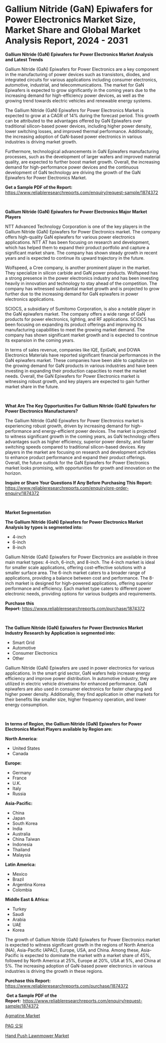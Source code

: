 <p><h1>Gallium Nitride (GaN) Epiwafers for Power Electronics Market Size, Market Share and Global Market Analysis Report, 2024 - 2031</h1></p><p><strong>Gallium Nitride (GaN) Epiwafers for Power Electronics Market Analysis and Latest Trends</strong></p>
<p><p>Gallium Nitride (GaN) Epiwafers for Power Electronics are a key component in the manufacturing of power devices such as transistors, diodes, and integrated circuits for various applications including consumer electronics, automotive, industrial, and telecommunications. The market for GaN Epiwafers is expected to grow significantly in the coming years due to the increasing demand for high-efficiency power devices, as well as the growing trend towards electric vehicles and renewable energy systems.</p><p>The Gallium Nitride (GaN) Epiwafers for Power Electronics Market is expected to grow at a CAGR of 14% during the forecast period. This growth can be attributed to the advantages offered by GaN Epiwafers over traditional silicon-based power devices, including higher power density, lower switching losses, and improved thermal performance. Additionally, the increasing adoption of GaN-based power electronics in various industries is driving market growth.</p><p>Furthermore, technological advancements in GaN Epiwafers manufacturing processes, such as the development of larger wafers and improved material quality, are expected to further boost market growth. Overall, the increasing demand for high-performance power devices and the continuous development of GaN technology are driving the growth of the GaN Epiwafers for Power Electronics Market.</p></p>
<p><strong>Get a Sample PDF of the Report:&nbsp;</strong> <a href="https://www.reliableresearchreports.com/enquiry/request-sample/1874372">https://www.reliableresearchreports.com/enquiry/request-sample/1874372</a></p>
<p>&nbsp;</p>
<p><strong>Gallium Nitride (GaN) Epiwafers for Power Electronics Major Market Players</strong></p>
<p><p>NTT Advanced Technology Corporation is one of the key players in the Gallium Nitride (GaN) Epiwafers for Power Electronics market. The company offers high-quality GaN epiwafers for various power electronics applications. NTT AT has been focusing on research and development, which has helped them to expand their product portfolio and capture a significant market share. The company has shown steady growth in recent years and is expected to continue its upward trajectory in the future.</p><p>Wolfspeed, a Cree company, is another prominent player in the market. They specialize in silicon carbide and GaN power products. Wolfspeed has a strong presence in the power electronics industry and has been investing heavily in innovation and technology to stay ahead of the competition. The company has witnessed substantial market growth and is projected to grow further due to the increasing demand for GaN epiwafers in power electronics applications.</p><p>SCIOCS, a subsidiary of Sumitomo Corporation, is also a notable player in the GaN epiwafers market. The company offers a wide range of GaN products for power electronics, lighting, and RF applications. SCIOCS has been focusing on expanding its product offerings and improving its manufacturing capabilities to meet the growing market demand. The company has shown significant market growth and is expected to continue its expansion in the coming years.</p><p>In terms of sales revenue, companies like IQE, EpiGaN, and DOWA Electronics Materials have reported significant financial performances in the GaN epiwafers market. These companies have been able to capitalize on the growing demand for GaN products in various industries and have been investing in expanding their production capacities to meet the market needs. Overall, the GaN Epiwafers for Power Electronics market is witnessing robust growth, and key players are expected to gain further market share in the future.</p></p>
<p>&nbsp;</p>
<p><strong>What Are The Key Opportunities For Gallium Nitride (GaN) Epiwafers for Power Electronics Manufacturers?</strong></p>
<p><p>The Gallium Nitride (GaN) Epiwafers for Power Electronics market is experiencing robust growth, driven by increasing demand for high-performance and energy-efficient power devices. The market is projected to witness significant growth in the coming years, as GaN technology offers advantages such as higher efficiency, superior power density, and faster switching speeds compared to traditional silicon-based devices. Key players in the market are focusing on research and development activities to enhance product performance and expand their product offerings. Overall, the future outlook for the GaN Epiwafers for Power Electronics market looks promising, with opportunities for growth and innovation on the horizon.</p></p>
<p><strong>Inquire or Share Your Questions If Any Before Purchasing This Report:</strong> <a href="https://www.reliableresearchreports.com/enquiry/pre-order-enquiry/1874372">https://www.reliableresearchreports.com/enquiry/pre-order-enquiry/1874372</a></p>
<p>&nbsp;</p>
<p><strong>Market Segmentation</strong></p>
<p><strong>The Gallium Nitride (GaN) Epiwafers for Power Electronics Market Analysis by types is segmented into:</strong></p>
<p><ul><li>4-inch</li><li>6-inch</li><li>8-inch</li></ul></p>
<p><p>Gallium Nitride (GaN) Epiwafers for Power Electronics are available in three main market types: 4-inch, 6-inch, and 8-inch. The 4-inch market is ideal for smaller scale applications, offering cost-effective solutions with a smaller surface area. The 6-inch market caters to a broader range of applications, providing a balance between cost and performance. The 8-inch market is designed for high-powered applications, offering superior performance and efficiency. Each market type caters to different power electronic needs, providing options for various budgets and requirements.</p></p>
<p><strong>Purchase this Report:&nbsp;</strong><a href="https://www.reliableresearchreports.com/purchase/1874372">https://www.reliableresearchreports.com/purchase/1874372</a></p>
<p>&nbsp;</p>
<p><strong>The Gallium Nitride (GaN) Epiwafers for Power Electronics Market Industry Research by Application is segmented into:</strong></p>
<p><ul><li>Smart Grid</li><li>Automotive</li><li>Consumer Electronics</li><li>Other</li></ul></p>
<p><p>Gallium Nitride (GaN) Epiwafers are used in power electronics for various applications. In the smart grid sector, GaN wafers help increase energy efficiency and improve power distribution. In automotive industry, they are utilized in electric vehicle drivetrains for enhanced performance. GaN epiwafers are also used in consumer electronics for faster charging and higher power density. Additionally, they find application in other markets for their benefits like smaller size, higher frequency operation, and lower energy consumption.</p></p>
<p>&nbsp;</p>
<p><strong>In terms of Region, the Gallium Nitride (GaN) Epiwafers for Power Electronics Market Players available by Region are:</strong></p>
<p>
    <p> <strong> North America: </strong>
        <ul>
            <li>United States</li>
            <li>Canada</li>
        </ul>
        </p> 
    <p> <strong> Europe: </strong>
        <ul>
            <li>Germany</li>
            <li>France</li>
            <li>U.K.</li>
            <li>Italy</li>
            <li>Russia</li>
        </ul>
        </p> 
    <p> <strong> Asia-Pacific: </strong>
        <ul>
            <li>China</li>
            <li>Japan</li>
            <li>South Korea</li>
            <li>India</li>
            <li>Australia</li>
            <li>China Taiwan</li>
            <li>Indonesia</li>
            <li>Thailand</li>
            <li>Malaysia</li>
        </ul>
        </p> 
    <p> <strong> Latin America: </strong>
        <ul>
            <li>Mexico</li>
            <li>Brazil</li>
            <li>Argentina Korea</li>
            <li>Colombia</li>
        </ul>
        </p> 
    <p> <strong> Middle East & Africa: </strong>
        <ul>
            <li>Turkey</li>
            <li>Saudi</li>
            <li>Arabia</li>
            <li>UAE</li>
            <li>Korea</li>
        </ul>
    </p>
    </p>
<p><p>The growth of Gallium Nitride (GaN) Epiwafers for Power Electronics market is expected to witness significant growth in the regions of North America (NA), Asia-Pacific (APAC), Europe, USA, and China. Among these, Asia-Pacific is expected to dominate the market with a market share of 45%, followed by North America at 25%, Europe at 20%, USA at 5%, and China at 5%. The increasing adoption of GaN-based power electronics in various industries is driving the growth in these regions.</p></p>
<p><strong>Purchase this Report: </strong><a href="https://www.reliableresearchreports.com/purchase/1874372">https://www.reliableresearchreports.com/purchase/1874372</a></p>
<p>&nbsp;<strong>Get a Sample PDF of the Report:&nbsp;&nbsp;</strong><a href="https://www.reliableresearchreports.com/enquiry/request-sample/1874372">https://www.reliableresearchreports.com/enquiry/request-sample/1874372</a></p>
<p><strong></strong></p>
<p><p><a href="https://scarlet-rocket-c63.notion.site/Agmatine-Market-Size-Furnishes-Valuable-Information-Encompassing-Market-Share-Market-Trends-and-Pr-0a83b3921be64b11abf39d00231bfe02">Agmatine Market</a></p><p><a href="https://github.com/idcefvhkdut6/Market-Research-Report-List-1/blob/main/130289012767.md">PAG 오일</a></p><p><a href="https://view.publitas.com/reportprime-1/hand-push-lawnmower-market-size-growth-outlook-from-2024-to-2031-projecting-at-markets-trends-analysis-by-application-regional-outlook-and-revenue/">Hand Push Lawnmower Market</a></p></p>